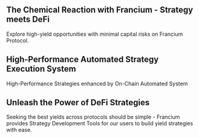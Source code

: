 ## The Chemical Reaction with Francium - Strategy meets DeFi

Explore high-yield opportunities with minimal capital risks on Francium Protocol.

## High-Performance Automated Strategy Execution System

High-Performance Strategies enhanced by On-Chain Automated System

## Unleash the Power of DeFi Strategies

Seeking the best yields across protocols should be simple - Francium provides Strategy Development Tools for our users to build yield strategies with ease.

